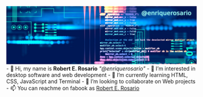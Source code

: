 <img src="cover ro.png">
- 👋 Hi, my name is <b>Robert E. Rosario</b> <i>"@enriquerosario"</i>
- 💞️ I’m interested in desktop software and web  development
- 🌱 I’m currently learning HTML, CSS, JavaScript and Terminal
- 👀 I’m looking to collaborate on Web projects
- 📫 You can reachme on fabook as <a href="https://www.facebook.com/robert.e.rosario">Robert E. Rosario</a>

<!---![](https://pandao.github.io/editor.md/images/logos/editormd-logo-180x180.png)<!---

<!---
enriquerosario/enriquerosario is a ✨ special ✨ repository because its `README.md` (this file) appears on your GitHub profile.
You can click the Preview link to take a look at your changes.
<!---
